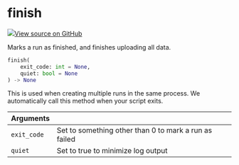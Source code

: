 # finish



[![](https://www.tensorflow.org/images/GitHub-Mark-32px.png)View source on GitHub](https://www.github.com/wandb/client/tree/a71719bdde474b8048d942c5b1be20afadaef59a/wandb/sdk/wandb_run.py#L2791-L2802)



Marks a run as finished, and finishes uploading all data.

```python
finish(
    exit_code: int = None,
    quiet: bool = None
) -> None
```




This is used when creating multiple runs in the same process.
We automatically call this method when your script exits.

| Arguments |  |
| :--- | :--- |
|  `exit_code` |  Set to something other than 0 to mark a run as failed |
|  `quiet` |  Set to true to minimize log output |

